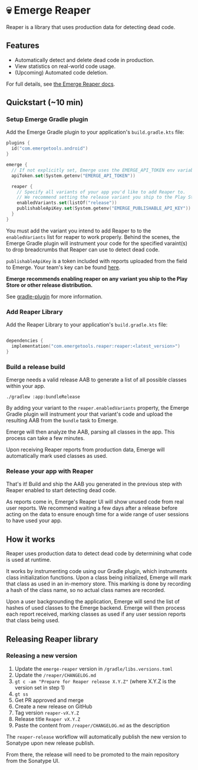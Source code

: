 # 💀 Emerge Reaper

Reaper is a library that uses production data for detecting dead code.

## Features

- Automatically detect and delete dead code in production.
- View statistics on real-world code usage.
- (Upcoming) Automated code deletion.

For full details,
see [the Emerge Reaper docs](https://docs.emergetools.com/docs/reaper-setup-android).

## Quickstart (~10 min)

### Setup Emerge Gradle plugin

Add the Emerge Gradle plugin to your application's `build.gradle.kts` file:

```kotlin
plugins {
  id("com.emergetools.android")
}

emerge {
  // If not explicitly set, Emerge uses the EMERGE_API_TOKEN env variable
  apiToken.set(System.getenv("EMERGE_API_TOKEN"))

  reaper {
    // Specify all variants of your app you'd like to add Reaper to.
    // We recommend setting the release variant you ship to the Play Store.
    enabledVariants.set(listOf("release"))
    publishableApiKey.set(System.getenv("EMERGE_PUBLISHABLE_API_KEY"))
  }
}
```

You must add the variant you intend to add Reaper to to the `enabledVariants` list for reaper to
work properly. Behind the scenes, the Emerge Gradle plugin will instrument your code for the specified varaint(s)
to drop breadcrumbs that Reaper can use to detect dead code.

`publishableApiKey` is a token included with reports uploaded from the field to Emerge.
Your team's key can be
found [here](https://emergetools.com/settings?tab=feature-configuration&cards=reaper_enabled).

**Emerge recommends enabling reaper on any variant you ship to the Play Store or other release distribution.**

See [gradle-plugin](../gradle-plugin/README.md) for more information.

### Add Reaper Library

Add the Reaper Library to your application's `build.gradle.kts` file:

```kotlin

dependencies {
  implementation("com.emergetools.reaper:reaper:<latest_version>")
}
```

### Build a release build

Emerge needs a valid release AAB to generate a list of all possible classes within your app.

```shell
./gradlew :app:bundleRelease
```

By adding your variant to the `reaper.enabledVariants` property, the Emerge Gradle plugin will instrument your
that variant's code and upload the resulting AAB from the `bundle` task to Emerge.

Emerge will then analyze the AAB, parsing all classes in the app. This process can take a few
minutes.

Upon receiving Reaper reports from production data, Emerge will automatically mark used
classes as used.

### Release your app with Reaper

That's it! Build and ship the AAB you generated in the previous step with Reaper enabled to start
detecting dead code.

As reports come in, Emerge's Reaper UI will show unused code from real user reports. We recommend
waiting a few days after a release before acting on the data to ensure enough time for a wide range
of user sessions to have used your app.

## How it works

Reaper uses production data to detect dead code by determining what code is used at runtime.

It works by instrumenting code using our Gradle plugin, which instruments class initialization
functions. Upon a class being initialized, Emerge will mark that class as used in an in-memory
store. This marking is done by recording a hash of the class name, so no actual class names are
recorded.

Upon a user backgrounding the application, Emerge will send the list of hashes of used classes to
the Emerge backend. Emerge will then process each report received, marking classes as used if any
user session reports that class being used.

## Releasing Reaper library

### Releasing a new version

1. Update the `emerge-reaper` version in `/gradle/libs.versions.toml`
2. Update the `/reaper/CHANGELOG.md`
3. `gt c -am "Prepare for Reaper release X.Y.Z"` (where X.Y.Z is the version set in step 1)
4. `gt ss`
5. Get PR approved and merge
6. Create a new release on GitHub
7. Tag version `reaper-vX.Y.Z`
8. Release title `Reaper vX.Y.Z`
9. Paste the content from `/reaper/CHANGELOG.md` as the description

The `reaper-release` workflow will automatically publish the new version to Sonatype upon new
release publish.

From there, the release will need to be promoted to the main repository from the Sonatype UI.

